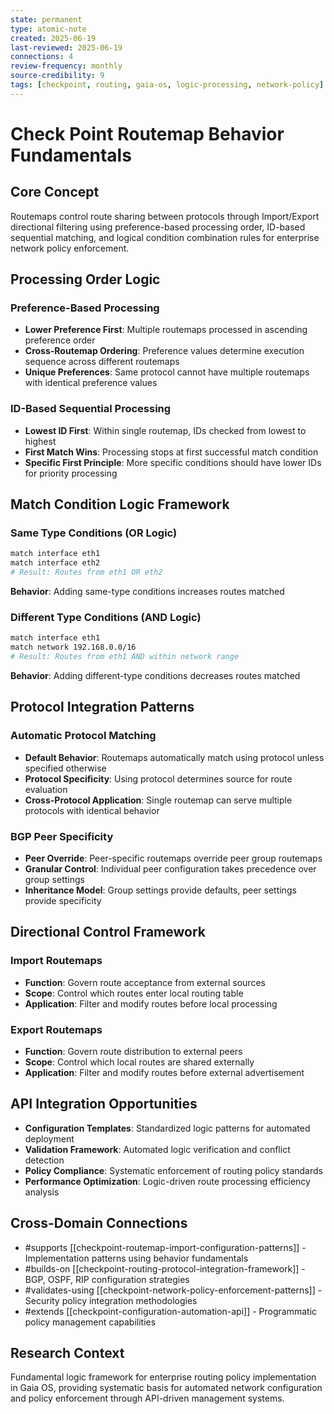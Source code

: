 ```yaml
---
state: permanent
type: atomic-note
created: 2025-06-19
last-reviewed: 2025-06-19
connections: 4
review-frequency: monthly
source-credibility: 9
tags: [checkpoint, routing, gaia-os, logic-processing, network-policy]
---
```


# Check Point Routemap Behavior Fundamentals

## Core Concept

Routemaps control route sharing between protocols through Import/Export directional filtering using preference-based processing order, ID-based sequential matching, and logical condition combination rules for enterprise network policy enforcement.

## Processing Order Logic

### Preference-Based Processing
- **Lower Preference First**: Multiple routemaps processed in ascending preference order
- **Cross-Routemap Ordering**: Preference values determine execution sequence across different routemaps
- **Unique Preferences**: Same protocol cannot have multiple routemaps with identical preference values

### ID-Based Sequential Processing
- **Lowest ID First**: Within single routemap, IDs checked from lowest to highest
- **First Match Wins**: Processing stops at first successful match condition
- **Specific First Principle**: More specific conditions should have lower IDs for priority processing

## Match Condition Logic Framework

### Same Type Conditions (OR Logic)
```bash
match interface eth1
match interface eth2
# Result: Routes from eth1 OR eth2
```
**Behavior**: Adding same-type conditions increases routes matched

### Different Type Conditions (AND Logic)
```bash
match interface eth1
match network 192.168.0.0/16
# Result: Routes from eth1 AND within network range
```
**Behavior**: Adding different-type conditions decreases routes matched

## Protocol Integration Patterns

### Automatic Protocol Matching
- **Default Behavior**: Routemaps automatically match using protocol unless specified otherwise
- **Protocol Specificity**: Using protocol determines source for route evaluation
- **Cross-Protocol Application**: Single routemap can serve multiple protocols with identical behavior

### BGP Peer Specificity
- **Peer Override**: Peer-specific routemaps override peer group routemaps
- **Granular Control**: Individual peer configuration takes precedence over group settings
- **Inheritance Model**: Group settings provide defaults, peer settings provide specificity

## Directional Control Framework

### Import Routemaps
- **Function**: Govern route acceptance from external sources
- **Scope**: Control which routes enter local routing table
- **Application**: Filter and modify routes before local processing

### Export Routemaps
- **Function**: Govern route distribution to external peers
- **Scope**: Control which local routes are shared externally
- **Application**: Filter and modify routes before external advertisement

## API Integration Opportunities

- **Configuration Templates**: Standardized logic patterns for automated deployment
- **Validation Framework**: Automated logic verification and conflict detection
- **Policy Compliance**: Systematic enforcement of routing policy standards
- **Performance Optimization**: Logic-driven route processing efficiency analysis

## Cross-Domain Connections

- #supports [[checkpoint-routemap-import-configuration-patterns]] - Implementation patterns using behavior fundamentals
- #builds-on [[checkpoint-routing-protocol-integration-framework]] - BGP, OSPF, RIP configuration strategies
- #validates-using [[checkpoint-network-policy-enforcement-patterns]] - Security policy integration methodologies
- #extends [[checkpoint-configuration-automation-api]] - Programmatic policy management capabilities

## Research Context

Fundamental logic framework for enterprise routing policy implementation in Gaia OS, providing systematic basis for automated network configuration and policy enforcement through API-driven management systems.